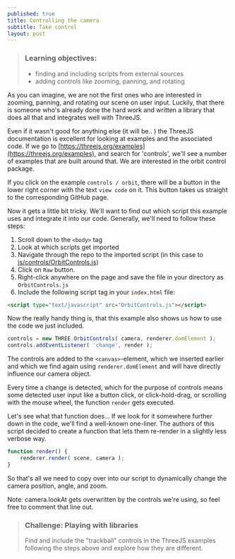 ```yaml
---
published: true
title: Controlling the camera
subtitle: Take control
layout: post
---
```


> ### Learning objectives:
>
> * finding and including scripts from external sources
> * adding controls like zooming, panning, and rotating

As you can imagine, we are not the first ones who are interested in zooming, panning, and rotating our scene on user input. Luckily, that there is someone who's already done the hard work and written a library that does all that and integrates well with ThreeJS.

Even if it wasn't good for anything else (it will be.. ) the ThreeJS documentation is excellent for looking at examples and the associated code. If we go to [https://threejs.org/examples](https://threejs.org/examples), and search for 'controls', we'll see a number of examples that are built around that. We are interested in the orbit control package.

If you click on the example `controls / orbit`, there will be a button in the lower right corner with the text `view code` on it. This button takes us straight to the corresponding GitHub page.

Now it gets a little bit tricky. We'll want to find out which script this example uses and integrate it into our code. Generally, we'll need to follow these steps:

1. Scroll down to the `<body>` tag
1. Look at which scripts get imported
1. Navigate through the repo to the imported script (in this case to [js/controls/OrbitControls.js](https://github.com/mrdoob/three.js/blob/dev/examples/js/controls/OrbitControls.js))
1. Click on `Raw` button.
1. Right-click anywhere on the page and save the file in your directory as `OrbitControls.js`
1. Include the following script tag in your `index.html` file:

```html
<script type="text/javascript" src="OrbitControls.js"></script>
```

Now the really handy thing is, that this example also shows us how to use the code we just included.

```js
controls = new THREE.OrbitControls( camera, renderer.domElement );
controls.addEventListener( 'change', render );
```

The controls are added to the `<canvas>`-element, which we inserted earlier and which we find again using `renderer.domElement` and will have directly influence our camera object.

Every time a change is detected, which for the purpose of controls means some detected user input like a button click, or click-hold-drag, or scrolling with the mouse wheel, the function `render` gets executed.

Let's see what that function does... If we look for it somewhere further down in the code, we'll find a well-known one-liner. The authors of this script decided to create a function that lets them re-render in a slightly less verbose way.

```js
function render() {
	renderer.render( scene, camera );
}
```

So that's all we need to copy over into our script to dynamically change the camera position, angle, and zoom.

Note: camera.lookAt gets overwritten by the controls we're using, so feel free to comment that line out.

> ### Challenge: Playing with libraries
> 
> Find and include the "trackball" controls in the ThreeJS examples following the steps above and explore how they are different.  

